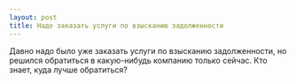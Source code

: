 ```yaml
---
layout: post 
title: Надо заказать услуги по взысканию задолженности 
--- 
```

Давно надо было уже заказать услуги по взысканию задолженности, но решился обратиться в какую-нибудь компанию только сейчас. Кто знает, куда лучше обратиться?